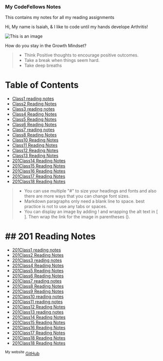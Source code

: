 ### My CodeFellows Notes
This contains my notes for all my reading assignments

Hi, My name is Isaiah, & I like to code until my hands develope Arthritis!

![This is an image](https://scontent-dfw5-1.xx.fbcdn.net/v/t39.30808-6/256588915_110231701472309_4073553894103611591_n.jpg?_nc_cat=111&ccb=1-7&_nc_sid=8bfeb9&_nc_ohc=i2-oE7fIWf8AX-GmjY3&_nc_ht=scontent-dfw5-1.xx&oh=00_AT-93w8U6IzK94MhLawKbqhZRkmecKKScBM_ba3C2v7wMA&oe=63120EFF)



How do you stay in the Growth Mindset?
>- Think Positive thoughts to encourage positive outcomes.
>- Take a break when things seem hard.
>- Take deep breaths

# Table of Contents

- [Class1 reading notes](class1.md)
- [Class2 Reading Notes](class2.md)
- [Class3 reading notes](class3.md)
- [Class4 Reading Notes](class4.md)
- [Class5 Reading Notes](class5.md)
- [Class6 Reading Notes](class6.md)
- [Class7 reading notes](class7.md)
- [Class8 Reading Notes](class8.md)
- [Class10 Reading Notes](class10.md)
- [Class11 Reading Notes](class11.md)
- [Class12 Reading Notes](class12.md)
- [Class13 Reading Notes](class13.md)
- [201Class14 Reading Notes](class14.md)
- [201Class15 Reading Notes](class15.md)
- [201Class16 Reading Notes](class16.md)
- [201Class17 Reading Notes](class17.md)
- [201Class18 Reading Notes](class18.md)

>- You can use multiple "#" to size your headings and fonts and also there are more ways that you can change font sizes.
>- Markdown paragraphs only need a blank line to space. best practice is not to use any tabs or spaces.
>- You can display an image by adding ! and wrapping the alt text in [ ]. Then wrap the link for the image in parentheses ().



# ## 201 Reading Notes
- [201Class1 reading notes](class1.md)
- [201Class2 Reading Notes](class2.md)
- [201Class3 reading notes](class3.md)
- [201Class4 Reading Notes](class4.md)
- [201Class5 Reading Notes](class5.md)
- [201Class6 Reading Notes](class6.md)
- [201Class7 reading notes](class7.md)
- [201Class8 Reading Notes](class8.md)
- [201Class9 Reading Notes](class9.md)
- [201Class10 reading notes](class10.md)
- [201Class11 reading notes](class11.md)
- [201Class12 Reading Notes](class12.md)
- [201Class13 reading notes](class13.md)
- [201Class14 Reading Notes](class14.md)
- [201Class15 Reading Notes](class15.md)
- [201Class16 Reading Notes](class16.md)
- [201Class17 Reading Notes](class17.md)
- [201Class18 Reading Notes](class18.md)
- [201Class18 Reading Notes](class19.md)


<sup>My website</sup> [GitHub](https://codinglean.github.io/reading-notes/)



